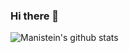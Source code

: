 ### Hi there 👋

<!--
**Manistein/Manistein** is a ✨ _special_ ✨ repository because its `README.md` (this file) appears on your GitHub profile.

Here are some ideas to get you started:

- 🔭 I’m currently working on ...
- 🌱 I’m currently learning ...
- 👯 I’m looking to collaborate on ...
- 🤔 I’m looking for help with ...
- 💬 Ask me about ...
- 📫 How to reach me: ...
- 😄 Pronouns: ...
- ⚡ Fun fact: ...
-->

![Manistein's github stats](https://github-readme-stats-eta-opal.vercel.app/api?username=Manistein&show_icons=true&bg_color=30,48C9B0,904e95&title_color=fff&text_color=fff)
